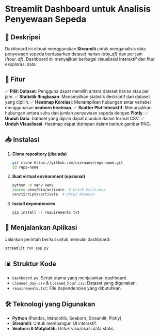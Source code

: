 # Streamlit Dashboard untuk Analisis Penyewaan Sepeda

## 📌 Deskripsi
Dashboard ini dibuat menggunakan **Streamlit** untuk menganalisis data penyewaan sepeda berdasarkan dataset harian (*day_df*) dan per jam (*hour_df*). Dashboard ini menyajikan berbagai visualisasi interaktif dan fitur eksplorasi data.

## 📂 Fitur
✅ **Pilih Dataset**: Pengguna dapat memilih antara dataset harian atau per jam.
✅ **Statistik Ringkasan**: Menampilkan statistik deskriptif dari dataset yang dipilih.
✅ **Heatmap Korelasi**: Menampilkan hubungan antar variabel menggunakan **seaborn heatmap**.
✅ **Scatter Plot Interaktif**: Menunjukkan hubungan antara suhu dan jumlah penyewaan sepeda dengan **Plotly**.
✅ **Unduh Data**: Dataset yang dipilih dapat diunduh dalam format CSV.
✅ **Unduh Visualisasi**: Heatmap dapat disimpan dalam bentuk gambar PNG.

## 📥 Instalasi
1. **Clone repository (jika ada)**
   ```bash
   git clone https://github.com/username/repo-name.git
   cd repo-name
   ```
2. **Buat virtual environment (opsional)**
   ```bash
   python -m venv venv
   source venv/bin/activate  # Untuk Mac/Linux
   venv\Scripts\activate  # Untuk Windows
   ```
3. **Install dependencies**
   ```bash
   pip install -r requirements.txt
   ```

## 🚀 Menjalankan Aplikasi
Jalankan perintah berikut untuk memulai dashboard:
```bash
streamlit run app.py
```

## 📊 Struktur Kode
- `Dashboard.py`: Script utama yang menjalankan dashboard.
- `Cleaned_day.csv` & `Cleaned_hour.csv`: Dataset yang digunakan.
- `requirements.txt`: File dependencies yang dibutuhkan.

## 🛠️ Teknologi yang Digunakan
- **Python** (Pandas, Matplotlib, Seaborn, Streamlit, Plotly)
- **Streamlit**: Untuk membangun UI interaktif.
- **Seaborn & Matplotlib**: Untuk visualisasi data statis.


